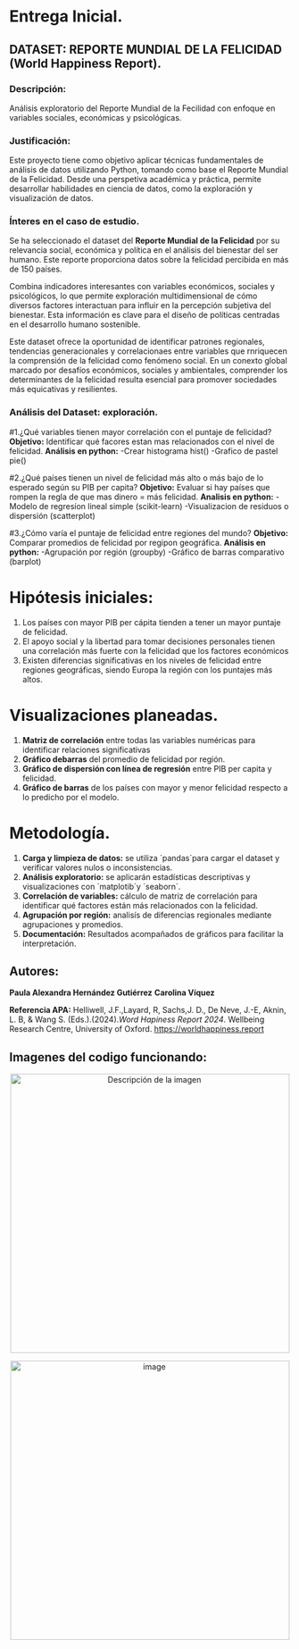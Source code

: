 # Entrega Inicial.
## DATASET: REPORTE MUNDIAL DE LA FELICIDAD (World Happiness Report).

### Descripción: 
Análisis exploratorio del Reporte Mundial de la Fecilidad con enfoque en variables sociales, económicas y psicológicas.

### Justificación: 
Este proyecto tiene como objetivo aplicar técnicas fundamentales de análisis de datos utilizando Python, tomando como base
el Reporte Mundial de la Felicidad. Desde una perspetiva académica y práctica, permite desarrollar habilidades en ciencia de 
datos, como la exploración y visualización de datos. 

### Ínteres en el caso de estudio.
Se ha seleccionado el dataset del **Reporte Mundial de la Felicidad** por su relevancia social, económica y política 
en el análisis del bienestar del ser humano. Este reporte proporciona datos sobre la felicidad percibida en más de 150 países. 

Combina indicadores interesantes con variables económicos, sociales y psicológicos, lo que permite exploración multidimensional de cómo diversos factores interactuan para influir en la percepción subjetiva del bienestar. Esta información es clave para el diseño de políticas centradas en el desarrollo humano sostenible. 

Este dataset ofrece la oportunidad de identificar patrones regionales, tendencias generacionales y correlacionaes entre variables que rnriquecen la comprensión de la felicidad como fenómeno social. En un conexto global marcado por desafíos económicos, sociales y ambientales, comprender los determinantes de la felicidad resulta esencial para promover sociedades más equicativas y resilientes. 

### Análisis del Dataset: exploración. 

#1.¿Qué variables tienen mayor correlación con el puntaje de felicidad?
**Objetivo:**
Identificar qué facores estan mas relacionados con el nivel de felicidad. 
**Análisis en python:**
-Crear histograma hist()
-Grafico de pastel pie()

#2.¿Qué países tienen un nivel de felicidad más alto o más bajo de lo esperado según su PIB per capita?
**Objetivo:**
Evaluar si hay países que rompen la regla de que mas dinero = más felicidad.
**Analisis en python:**
-Modelo de regresíon lineal simple (scikit-learn)
-Visualizacion de residuos o dispersión (scatterplot)

#3.¿Cómo varía el puntaje de felicidad entre regiones del mundo?
**Objetivo:**
Comparar promedios de felicidad por regipon geográfica.
**Análisis en python:**
-Agrupación por región (groupby)
-Gráfico de barras comparativo (barplot)

# Hipótesis iniciales: 
1. Los países con mayor PIB per cápita tienden a tener un mayor puntaje de felicidad.
2. El apoyo social y la libertad para tomar decisiones personales tienen una correlación
más fuerte con la felicidad que los factores económicos
3. Existen diferencias significativas en los niveles de felicidad entre regiones geográficas,
siendo Europa la región con los puntajes más altos.

# Visualizaciones planeadas.

1. **Matriz de correlación** entre todas las variables numéricas para identificar relaciones significativas
2. **Gráfico debarras** del promedio de felicidad por región.
3. **Gráfico de dispersión con línea de regresión** entre PIB per capita y felicidad.
4. **Gráfico de barras** de los países con mayor y menor felicidad respecto a lo predicho por el modelo.

# Metodología.

1. **Carga y limpieza de datos:** se utiliza ´pandas´para cargar el dataset y verificar valores nulos o inconsistencias.
2. **Análisis exploratorio:** se aplicarán estadísticas descriptivas y visualizaciones con ´matplotib´y ´seaborn´.
3. **Correlación de variables:** cálculo de matriz de correlación para identificar qué factores están más relacionados con la felicidad. 
4. **Agrupación por región:** analisís de diferencias regionales mediante agrupaciones y promedios.
5. **Documentación:** Resultados acompañados de gráficos para facilitar la interpretación. 

## Autores:
**Paula Alexandra Hernández Gutiérrez**
**Carolina Víquez**

**Referencia APA:**
Helliwell, J.F.,Layard, R, Sachs,J. D., De Neve, J.-E, Aknin, L. B, & Wang S. (Eds.).(2024).*Word Hapiness Report 2024*. Wellbeing Research Centre, University of Oxford. 
https://worldhappiness.report 

## Imagenes del codigo funcionando:
<p align="center">
  <img src="https://github.com/user-attachments/assets/6725ed0a-7da7-468e-a594-1e4bd9a85cdd" alt="Descripción de la imagen" width="500"/>
</p>

<p align="center">
  <img src="https://github.com/user-attachments/assets/314e85c4-2b89-476c-a698-4ad38e31bc30" alt="image" width="500"/>
</p>


